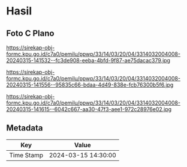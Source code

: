 # Hasil

## Foto C Plano

https://sirekap-obj-formc.kpu.go.id/c7a0/pemilu/ppwp/33/14/03/20/04/3314032004008-20240315-141532--fc3de908-eeba-4bfd-9f87-ae75dacac379.jpg

https://sirekap-obj-formc.kpu.go.id/c7a0/pemilu/ppwp/33/14/03/20/04/3314032004008-20240315-141556--95835c66-bdaa-4d49-838e-fcb76300b5f6.jpg

https://sirekap-obj-formc.kpu.go.id/c7a0/pemilu/ppwp/33/14/03/20/04/3314032004008-20240315-141615--6042c667-aa30-47f3-aee1-972c28976e02.jpg


## Metadata

| Key        | Value               |
| ---------- | ------------------- |
| Time Stamp | 2024-03-15 14:30:00 |



